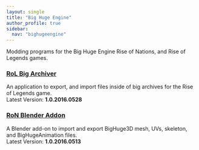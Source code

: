 ```yaml
---
layout: single
title: "Big Huge Engine"
author_profile: true
sidebar:
  nav: "bighugeengine"
---
```


<p>Modding programs for the Big Huge Engine Rise of Nations, and Rise of Legends games.</p>
<h3><a name="RoLBigArchiver" href="https://ryder25.itch.io/rol-big-archiver" target="_blank">RoL Big Archiver</a></h3>
<p>An application to export, and import files inside of big archives for the Rise of Legends game.<br />
Latest Version: <strong>1.0.2016.0528</strong></p>
<h3><a name="RoNBlenderAddon" href="https://ryder25.itch.io/ron-blender-addon" target="_blank">RoN Blender Addon</a></h3>
<p>A Blender add-on to import and export BigHuge3D mesh, UVs, skeleton, and BigHugeAnimation files.<br />
Latest Version: <strong>1.0.2016.0513</strong></p>